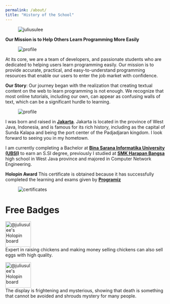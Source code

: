 ```yaml
---
permalink: /about/
title: "History of the School"
---
```


<figure class="align-center">
  <img src="https://holopin.me/juliusulee" alt="juliusulee" title="🦖 Holopin">
</figure>

**Our Mission is to Help Others Learn Programming More Easily**

<figure style="width: 250px" class="align-left">
  <img src="{{ site.url }}{{ site.baseurl }}/assets/images/book.jpg" alt="profile">
</figure>

At its core, we are a team of developers, and passionate students who are dedicated to helping users learn programming easily. Our mission is to provide accurate, practical, and easy-to-understand programming resources that enable our users to enter the job market with confidence.

**Our Story**: Our journey began with the realization that creating textual content on the web to learn programming is not enough. We recognize that most online tutorials, including our own, can appear as confusing walls of text, which can be a significant hurdle to learning.

<figure style="width: 150px" class="align-left">
  <img src="{{ site.url }}{{ site.baseurl }}/assets/images/profile/ulee.jpg" alt="profile">
</figure>

I was born and raised in **[Jakarta](https://goo.gl/maps/Ht178nYrYi4pYYDN8)**. Jakarta is located in the province of West Java, Indonesia, and is famous for its rich history, including as the capital of Sunda Kalapa and being the port center of the Padjadjaran kingdom. I look forward to seeing you in my hometown.

I am currently completing a Bachelor at **[Bina Sarana Informatika University (UBSI)](https://goo.gl/maps/SeYPofUEBUFnR2xr6)** to earn an S.SI degree, previously I studied at **[SMK Harapan Bangsa](https://goo.gl/maps/jZExCzgEMXzYFkgy7)** high school in West Java province and majored in Computer Network Engineering.

**Holopin Award** This certificate is obtained because it has successfully completed the learning and exams given by **[Programiz](https://programiz.pro/)**

<figure style="width: 250px" class="align-left">
  <img src="{{ site.url }}{{ site.baseurl }}/files/certificates/Java.png" alt="certificates">
</figure>


Free Badges
======

<a href="https://holopin.io/collect/clioh106o40260fmmpqmskemi"><img title="🦖 Secret" src="https://github.com/Julius-Ulee/School-Programs/assets/61336116/24ad6b1e-d9a5-4bdc-8888-bf27ab07bf80" height="80" width="80" alt="@juliusulee&#39;s Holopin board"></a><br>
Expert in raising chickens and making money selling chickens can also sell eggs with high quality.

<a href="https://holopin.io/collect/cll0hzflb36000fmjkv6mqc0a"><img title="🦖 Secret" src="https://github.com/Julius-Ulee/School-Programs/assets/61336116/4ecbc731-b46d-468e-a98c-f4f88f16f672" height="80" width="80" alt="@juliusulee&#39;s Holopin board"></a><br>
The display is frightening and mysterious, showing that death is something that cannot be avoided and shrouds mystery for many people.
